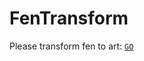 # FenTransform
Please transform fen to art:
<code>[GO](https://askalite.github.io/FenTransform/ "Шахматная доска в псевдографике")
</code>
